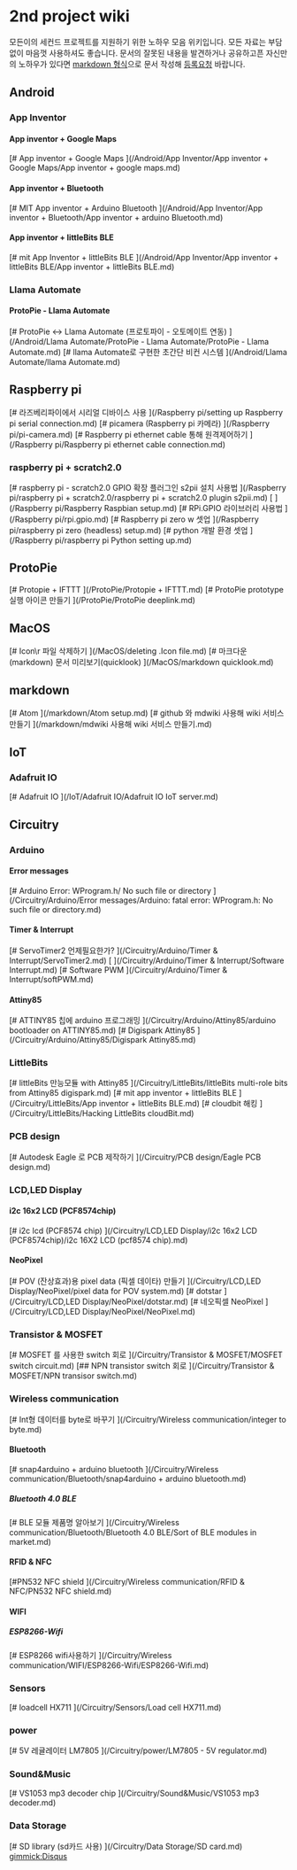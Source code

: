 # 2nd project wiki 
모든이의 세컨드 프로젝트를 지원하기 위한 노하우 모음 위키입니다. 
 모든 자료는 부담 없이 마음껏 사용하셔도 좋습니다. 
 문서의 잘못된 내용을 발견하거나 공유하고픈 자신만의 노하우가 있다면 [markdown 형식](https://gist.github.com/ihoneymon/652be052a0727ad59601)으로 문서 작성해 [등록요청](https://github.com/2ndproj/wiki/issues/new) 바랍니다.
## Android
### App Inventor
#### App inventor + Google Maps
[# App inventor + Google Maps
](/Android/App Inventor/App inventor + Google Maps/App inventor + google maps.md)
#### App inventor + Bluetooth
[# MIT App inventor + Arduino Bluetooth
](/Android/App Inventor/App inventor + Bluetooth/App inventor + arduino Bluetooth.md)
#### App inventor + littleBits BLE
[# mit App Inventor + littleBits BLE
](/Android/App Inventor/App inventor + littleBits BLE/App inventor + littleBits BLE.md)
### Llama Automate
#### ProtoPie - Llama Automate
[# ProtoPie &lt;-&gt; Llama Automate (프로토파이 - 오토메이트 연동)
](/Android/Llama Automate/ProtoPie - Llama Automate/ProtoPie - Llama Automate.md)
[# llama Automate로 구현한 초간단 비컨 시스템
](/Android/Llama Automate/llama Automate.md)
## Raspberry pi
[# 라즈베리파이에서 시리얼 디바이스 사용
](/Raspberry pi/setting up Raspberry pi serial connection.md)
[# picamera (Raspberry pi 카메라)
](/Raspberry pi/pi-camera.md)
[# Raspberry pi ethernet cable 통해 원격제어하기
](/Raspberry pi/Raspberry pi ethernet cable connection.md)
### raspberry pi + scratch2.0
[# raspberry pi - scratch2.0 GPIO 확장 플러그인 s2pii 설치 사용법
](/Raspberry pi/raspberry pi + scratch2.0/raspberry pi + scratch2.0  plugin s2pii.md)
[
](/Raspberry pi/Raspberry Raspbian setup.md)
[# RPi.GPIO 라이브러리 사용법
](/Raspberry pi/rpi.gpio.md)
[# Raspberry pi zero w 셋업
](/Raspberry pi/raspberry pi zero (headless) setup.md)
[# python 개발 환경 셋업
](/Raspberry pi/raspberry pi Python setting up.md)
## ProtoPie
[# Protopie + IFTTT
](/ProtoPie/Protopie + IFTTT.md)
[# ProtoPie prototype 실행 아이콘 만들기
](/ProtoPie/ProtoPie deeplink.md)
## MacOS
[# Icon\r 파일 삭제하기
](/MacOS/deleting .Icon file.md)
[# 마크다운(markdown) 문서 미리보기(quicklook)
](/MacOS/markdown quicklook.md)
## markdown
[# Atom
](/markdown/Atom setup.md)
[# github 와 mdwiki 사용해 wiki 서비스 만들기
](/markdown/mdwiki 사용해 wiki 서비스 만들기.md)
## IoT
### Adafruit IO
[# Adafruit IO
](/IoT/Adafruit IO/Adafruit IO IoT server.md)
## Circuitry
### Arduino
#### Error messages
[# Arduino Error: WProgram.h/ No such file or directory
](/Circuitry/Arduino/Error messages/Arduino: fatal error: WProgram.h: No such file or directory.md)
#### Timer & Interrupt
[# ServoTimer2 언제필요한가?
](/Circuitry/Arduino/Timer & Interrupt/ServoTimer2.md)
[
](/Circuitry/Arduino/Timer & Interrupt/Software Interrupt.md)
[# Software PWM
](/Circuitry/Arduino/Timer & Interrupt/softPWM.md)
[
](/Circuitry/Arduino/debouncing.md)
#### Attiny85
[# ATTINY85 칩에 arduino 프로그래밍
](/Circuitry/Arduino/Attiny85/arduino bootloader on ATTINY85.md)
[# Digispark Attiny85
](/Circuitry/Arduino/Attiny85/Digispark Attiny85.md)
### LittleBits
[# littleBits 만능모듈 with Attiny85
](/Circuitry/LittleBits/littleBits multi-role bits from  Attiny85 digispark.md)
[# mit app inventor + littleBits BLE
](/Circuitry/LittleBits/App inventor + littleBits BLE.md)
[# cloudbit 해킹
](/Circuitry/LittleBits/Hacking LittleBits cloudBit.md)
### PCB design
[# Autodesk Eagle 로 PCB 제작하기
](/Circuitry/PCB design/Eagle PCB design.md)
### LCD,LED Display
#### i2c 16x2 LCD (PCF8574chip)
[# i2c lcd (PCF8574 chip)
](/Circuitry/LCD,LED Display/i2c 16x2 LCD (PCF8574chip)/i2c 16X2 LCD (pcf8574 chip).md)
#### NeoPixel
[# POV (잔상효과)용 pixel data (픽셀 데이타) 만들기
](/Circuitry/LCD,LED Display/NeoPixel/pixel data for POV system.md)
[# dotstar
](/Circuitry/LCD,LED Display/NeoPixel/dotstar.md)
[# 네오픽셀 NeoPixel
](/Circuitry/LCD,LED Display/NeoPixel/NeoPixel.md)
### Transistor & MOSFET
[# MOSFET 를 사용한 switch 회로
](/Circuitry/Transistor & MOSFET/MOSFET switch circuit.md)
[## NPN transistor switch 회로
](/Circuitry/Transistor & MOSFET/NPN transisor switch.md)
### Wireless communication
[# Int형 데이터를 byte로 바꾸기
](/Circuitry/Wireless communication/integer to byte.md)
#### Bluetooth
[# snap4arduino + arduino bluetooth
](/Circuitry/Wireless communication/Bluetooth/snap4arduino + arduino bluetooth.md)
##### Bluetooth 4.0 BLE
[# BLE 모듈 제품명 알아보기
](/Circuitry/Wireless communication/Bluetooth/Bluetooth 4.0 BLE/Sort of BLE modules in market.md)
#### RFID & NFC
[#PN532 NFC shield
](/Circuitry/Wireless communication/RFID & NFC/PN532 NFC shield.md)
#### WIFI
##### ESP8266-Wifi
[# ESP8266 wifi사용하기
](/Circuitry/Wireless communication/WIFI/ESP8266-Wifi/ESP8266-Wifi.md)
### Sensors
[# loadcell HX711
](/Circuitry/Sensors/Load cell HX711.md)
### power
[# 5V 레귤레이터 LM7805
](/Circuitry/power/LM7805 - 5V regulator.md)
### Sound&Music
[# VS1053 mp3 decoder chip
](/Circuitry/Sound&Music/VS1053 mp3 decoder.md)
### Data Storage
[# SD library (sd카드 사용)
](/Circuitry/Data Storage/SD card.md)
[gimmick:Disqus](2ndproj)